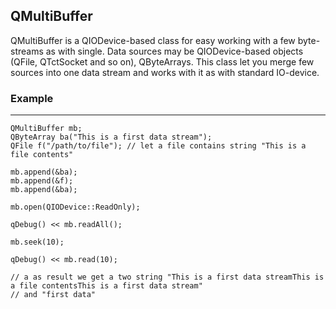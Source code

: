 ## QMultiBuffer

QMultiBuffer is a QIODevice-based class for easy working with a few byte-streams as with single. Data sources may be  QIODevice-based objects (QFile, QTctSocket and so on), QByteArrays. This class let you merge few sources into one data stream and works with it as with standard IO-device.

### Example

***

	QMultiBuffer mb;
	QByteArray ba("This is a first data stream");
	QFile f("/path/to/file"); // let a file contains string "This is a file contents"
	
	mb.append(&ba);
	mb.append(&f);
	mb.append(&ba);
	
	mb.open(QIODevice::ReadOnly);
	
	qDebug() << mb.readAll();
	
	mb.seek(10);
	
	qDebug() << mb.read(10);
	
	// a as result we get a two string "This is a first data streamThis is a file contentsThis is a first data stream"
	// and "first data"
